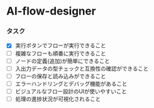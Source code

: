 # AI-flow-designer

### タスク

- [x] 実行ボタンでフローが実行できること
- [ ] 複雑なフローも順番に実行できること
- [ ] ノードの定義(追加)が簡単にできること
- [ ] 入出力データの型チェックと互換性の確認ができること
- [ ] フローの保存と読み込みができること
- [ ] エラーハンドリングとデバッグ機能があること
- [ ] ビジュアルなフロー設計のUIが使いやすいこと
- [ ] 処理の進捗状況が可視化されること
